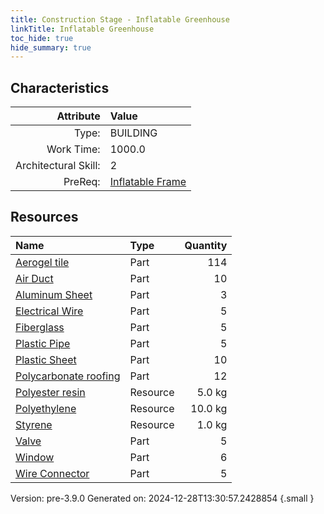 ```yaml
---
title: Construction Stage - Inflatable Greenhouse
linkTitle: Inflatable Greenhouse
toc_hide: true
hide_summary: true
---
```


## Characteristics

| Attribute      | Value |
|--------:|:------|
|Type:|BUILDING|
|Work Time:|1000.0|
|Architectural Skill:|2|
|PreReq:|[Inflatable Frame](/docs/definitions/construction/inflatable-frame)|

## Resources

| Name | Type | Quantity |
|:-----|:-----|-----:|
|[Aerogel tile](/docs/definitions/part/aerogel-tile)|Part|114|
|[Air Duct](/docs/definitions/part/air-duct)|Part|10|
|[Aluminum Sheet](/docs/definitions/part/aluminum-sheet)|Part|3|
|[Electrical Wire](/docs/definitions/part/electrical-wire)|Part|5|
|[Fiberglass](/docs/definitions/part/fiberglass)|Part|5|
|[Plastic Pipe](/docs/definitions/part/plastic-pipe)|Part|5|
|[Plastic Sheet](/docs/definitions/part/plastic-sheet)|Part|10|
|[Polycarbonate roofing](/docs/definitions/part/polycarbonate-roofing)|Part|12|
|[Polyester resin](/docs/definitions/resource/polyester-resin)|Resource|5.0 kg|
|[Polyethylene](/docs/definitions/resource/polyethylene)|Resource|10.0 kg|
|[Styrene](/docs/definitions/resource/styrene)|Resource|1.0 kg|
|[Valve](/docs/definitions/part/valve)|Part|5|
|[Window](/docs/definitions/part/window)|Part|6|
|[Wire Connector](/docs/definitions/part/wire-connector)|Part|5|



Version: pre-3.9.0 Generated on: 2024-12-28T13:30:57.2428854
{.small }